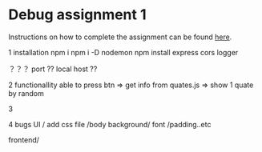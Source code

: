 # Debug assignment 1

Instructions on how to complete the assignment can be found [here](./instructions/README.md).

1 installation
npm i
npm i -D nodemon
npm install express cors logger

？？？ port ??
local host ??

2 functionallity
able to press btn => get info from quates.js => show 1 quate by random

3

4 bugs
UI / add css file /body background/ font /padding..etc

frontend/
